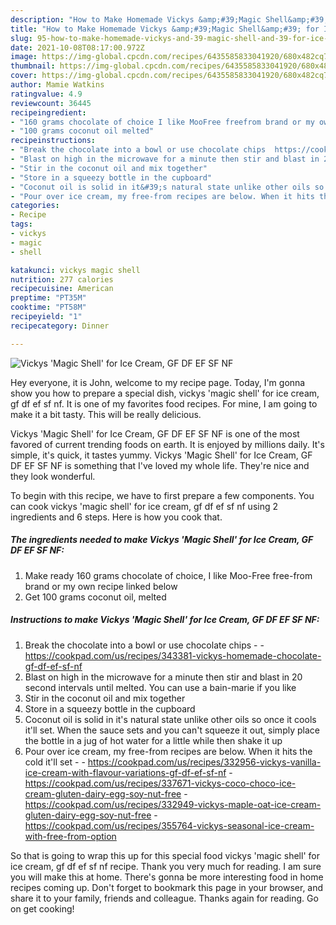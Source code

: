 ```yaml
---
description: "How to Make Homemade Vickys &amp;#39;Magic Shell&amp;#39; for Ice Cream, GF DF EF SF NF"
title: "How to Make Homemade Vickys &amp;#39;Magic Shell&amp;#39; for Ice Cream, GF DF EF SF NF"
slug: 95-how-to-make-homemade-vickys-and-39-magic-shell-and-39-for-ice-cream-gf-df-ef-sf-nf
date: 2021-10-08T08:17:00.972Z
image: https://img-global.cpcdn.com/recipes/6435585833041920/680x482cq70/vickys-magic-shell-for-ice-cream-gf-df-ef-sf-nf-recipe-main-photo.jpg
thumbnail: https://img-global.cpcdn.com/recipes/6435585833041920/680x482cq70/vickys-magic-shell-for-ice-cream-gf-df-ef-sf-nf-recipe-main-photo.jpg
cover: https://img-global.cpcdn.com/recipes/6435585833041920/680x482cq70/vickys-magic-shell-for-ice-cream-gf-df-ef-sf-nf-recipe-main-photo.jpg
author: Mamie Watkins
ratingvalue: 4.9
reviewcount: 36445
recipeingredient:
- "160 grams chocolate of choice I like MooFree freefrom brand or my own recipe linked below"
- "100 grams coconut oil melted"
recipeinstructions:
- "Break the chocolate into a bowl or use chocolate chips  https://cookpad.com/us/recipes/343381-vickys-homemade-chocolate-gf-df-ef-sf-nf"
- "Blast on high in the microwave for a minute then stir and blast in 20 second intervals until melted. You can use a bain-marie if you like"
- "Stir in the coconut oil and mix together"
- "Store in a squeezy bottle in the cupboard"
- "Coconut oil is solid in it&#39;s natural state unlike other oils so once it cools it&#39;ll set. When the sauce sets and you can&#39;t squeeze it out, simply place the bottle in a jug of hot water for a little while then shake it up"
- "Pour over ice cream, my free-from recipes are below. When it hits the cold it&#39;ll set  https://cookpad.com/us/recipes/332956-vickys-vanilla-ice-cream-with-flavour-variations-gf-df-ef-sf-nf https://cookpad.com/us/recipes/337671-vickys-coco-choco-ice-cream-gluten-dairy-egg-soy-nut-free https://cookpad.com/us/recipes/332949-vickys-maple-oat-ice-cream-gluten-dairy-egg-soy-nut-free https://cookpad.com/us/recipes/355764-vickys-seasonal-ice-cream-with-free-from-option"
categories:
- Recipe
tags:
- vickys
- magic
- shell

katakunci: vickys magic shell 
nutrition: 277 calories
recipecuisine: American
preptime: "PT35M"
cooktime: "PT58M"
recipeyield: "1"
recipecategory: Dinner

---
```



![Vickys &#39;Magic Shell&#39; for Ice Cream, GF DF EF SF NF](https://img-global.cpcdn.com/recipes/6435585833041920/680x482cq70/vickys-magic-shell-for-ice-cream-gf-df-ef-sf-nf-recipe-main-photo.jpg)

Hey everyone, it is John, welcome to my recipe page. Today, I'm gonna show you how to prepare a special dish, vickys &#39;magic shell&#39; for ice cream, gf df ef sf nf. It is one of my favorites food recipes. For mine, I am going to make it a bit tasty. This will be really delicious.



Vickys &#39;Magic Shell&#39; for Ice Cream, GF DF EF SF NF is one of the most favored of current trending foods on earth. It is enjoyed by millions daily. It's simple, it's quick, it tastes yummy. Vickys &#39;Magic Shell&#39; for Ice Cream, GF DF EF SF NF is something that I've loved my whole life. They're nice and they look wonderful.


To begin with this recipe, we have to first prepare a few components. You can cook vickys &#39;magic shell&#39; for ice cream, gf df ef sf nf using 2 ingredients and 6 steps. Here is how you cook that.

<!--inarticleads1-->

##### The ingredients needed to make Vickys &#39;Magic Shell&#39; for Ice Cream, GF DF EF SF NF:

1. Make ready 160 grams chocolate of choice, I like Moo-Free free-from brand or my own recipe linked below
1. Get 100 grams coconut oil, melted




<!--inarticleads2-->

##### Instructions to make Vickys &#39;Magic Shell&#39; for Ice Cream, GF DF EF SF NF:

1. Break the chocolate into a bowl or use chocolate chips -  - https://cookpad.com/us/recipes/343381-vickys-homemade-chocolate-gf-df-ef-sf-nf
1. Blast on high in the microwave for a minute then stir and blast in 20 second intervals until melted. You can use a bain-marie if you like
1. Stir in the coconut oil and mix together
1. Store in a squeezy bottle in the cupboard
1. Coconut oil is solid in it&#39;s natural state unlike other oils so once it cools it&#39;ll set. When the sauce sets and you can&#39;t squeeze it out, simply place the bottle in a jug of hot water for a little while then shake it up
1. Pour over ice cream, my free-from recipes are below. When it hits the cold it&#39;ll set -  - https://cookpad.com/us/recipes/332956-vickys-vanilla-ice-cream-with-flavour-variations-gf-df-ef-sf-nf - https://cookpad.com/us/recipes/337671-vickys-coco-choco-ice-cream-gluten-dairy-egg-soy-nut-free - https://cookpad.com/us/recipes/332949-vickys-maple-oat-ice-cream-gluten-dairy-egg-soy-nut-free - https://cookpad.com/us/recipes/355764-vickys-seasonal-ice-cream-with-free-from-option




So that is going to wrap this up for this special food vickys &#39;magic shell&#39; for ice cream, gf df ef sf nf recipe. Thank you very much for reading. I am sure you will make this at home. There's gonna be more interesting food in home recipes coming up. Don't forget to bookmark this page in your browser, and share it to your family, friends and colleague. Thanks again for reading. Go on get cooking!
